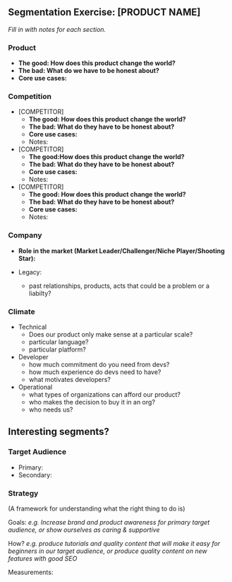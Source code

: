 ## Segmentation Exercise: [PRODUCT NAME]

_Fill in with notes for each section._

### Product
- **The good: How does this product change the world?**
- **The bad: What do we have to be honest about?**
- **Core use cases:**

### Competition
- [COMPETITOR]
  - **The good: How does this product change the world?**
  - **The bad: What do they have to be honest about?**
  - **Core use cases:**
  - Notes:
- [COMPETITOR]
  - **The good:How does this product change the world?**
  - **The bad: What do they have to be honest about?**
  - **Core use cases:**
  - Notes:
- [COMPETITOR]
  - **The good: How does this product change the world?**
  - **The bad: What do they have to be honest about?**
  - **Core use cases:**
  - Notes:

### Company
- **Role in the market (Market Leader/Challenger/Niche Player/Shooting Star):**

- Legacy:
  - past relationships, products, acts that could be a problem or a liabilty?

### Climate
- Technical
  - Does our product only make sense at a particular scale?
  - particular language?
  - particular platform?
- Developer
  - how much commitment do you need from devs?
  - how much experience do devs need to have?
  - what motivates developers?
- Operational
  - what types of organizations can afford our product?
  - who makes the decision to buy it in an org?
  - who needs us?

## Interesting segments?

### Target Audience
- Primary:
- Secondary:

### Strategy
(A framework for understanding what the right thing to do is)

Goals:
_e.g. Increase brand and product awareness for primary target audience, or show ourselves as caring & supportive_

How?
_e.g. produce tutorials and quality content that will make it easy for beginners in our target audience, or produce quality content on new features with good SEO_

Measurements:
